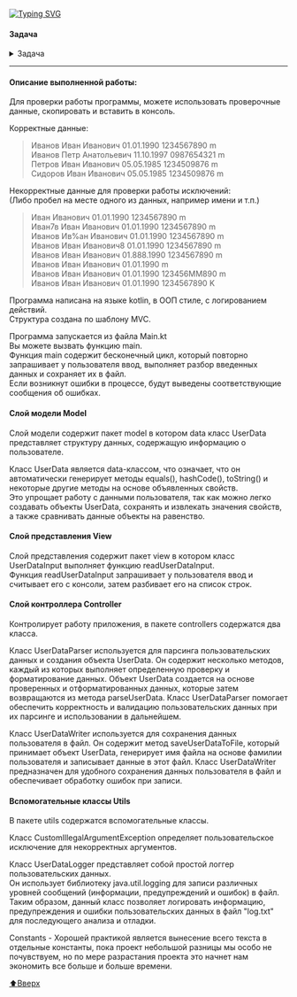 [![Typing SVG](https://readme-typing-svg.demolab.com/?lines=Исключения+в+программировании;Промежуточная+аттестация)](https://git.io/typing-svg)

#### Задача

<details> 
  <summary>Задача</summary>
   
Напишите приложение, которое будет запрашивать у пользователя следующие данные в произвольном порядке, разделенные пробелом:
Фамилия Имя Отчество датарождения номертелефона пол

Форматы данных:  
фамилия, имя, отчество - строки  
дата рождения - строка формата dd.mm.yyyy  
номер телефона - целое беззнаковое число без форматирования  
пол - символ латиницей f или m.

Приложение должно проверить введенные данные по количеству. Если количество не совпадает с требуемым, вернуть код ошибки, обработать его и показать пользователю сообщение, что он ввел меньше и больше данных, чем требуется.

Приложение должно попытаться распарсить полученные значения и выделить из них требуемые параметры. Если форматы данных не совпадают, нужно бросить исключение, соответствующее типу проблемы. Можно использовать встроенные типы java и создать свои. Исключение должно быть корректно обработано, пользователю выведено сообщение с информацией, что именно неверно.

Если всё введено и обработано верно, должен создаться файл с названием, равным фамилии, в него в одну строку должны записаться полученные данные, вида

<Фамилия><Имя><Отчество><датарождения> <номертелефона><пол>

Однофамильцы должны записаться в один и тот же файл, в отдельные строки.

Не забудьте закрыть соединение с файлом.

При возникновении проблемы с чтением-записью в файл,
исключение должно быть корректно обработано,
пользователь должен увидеть стектрейс ошибки. 
</details>



---

#### Описание выполненной работы:

Для проверки работы программы, 
можете использовать проверочные данные,
скопировать и вставить в консоль.

Корректные данные:
>Иванов Иван Иванович 01.01.1990 1234567890 m  
Иванов Петр Анатольевич 11.10.1997 0987654321 m  
Петров Иван Иванович 05.05.1985 1234509876 m  
Сидоров Иван Иванович 05.05.1985 1234509876 m  

Некорректные данные для проверки работы исключений:  
(Либо пробел на месте одного из данных, например имени и т.п.)
> Иван Иванович 01.01.1990 1234567890 m  
>Иван7в Иван Иванович 01.01.1990 1234567890 m  
>Иванов Ив%ан Иванович 01.01.1990 1234567890 m  
>Иванов Иван Иванович8 01.01.1990 1234567890 m  
>Иванов Иван Иванович 01.888.1990 1234567890 m   
>Иванов Иван Иванович 01.01.1990  m  
>Иванов Иван Иванович 01.01.1990 123456MM890 m  
>Иванов Иван Иванович 01.01.1990 1234567890 K  

Программа написана на языке kotlin, в ООП стиле, с логированием действий.  
Структура создана по шаблону MVC.

Программа запускается из файла Main.kt  
Вы можете вызвать функцию main.  
Функция main содержит бесконечный цикл, 
который повторно запрашивает у пользователя ввод, 
выполняет разбор введенных данных и сохраняет их в файл.  
Если возникнут ошибки в процессе, 
будут выведены соответствующие сообщения об ошибках.

#### Слой модели Model

Слой модели содержит пакет model в котором
data класс UserData представляет структуру данных,
содержащую информацию о пользователе.

Класс UserData является data-классом, что означает, 
что он автоматически генерирует методы equals(), hashCode(), toString() 
и некоторые другие методы на основе объявленных свойств.  
Это упрощает работу с данными пользователя, 
так как можно легко создавать объекты UserData,
сохранять и извлекать значения свойств,
а также сравнивать данные объекты на равенство.

#### Слой представления View

Слой представления содержит пакет view в котором 
класс UserDataInput выполняет функцию readUserDataInput.  
Функция readUserDataInput запрашивает у пользователя ввод и 
считывает его с консоли, затем разбивает его на список строк.

#### Слой контроллера Controller

Контролирует работу приложения, 
в пакете controllers содержатся два класса.

Класс UserDataParser используется для парсинга 
пользовательских данных и создания объекта UserData. 
Он содержит несколько методов, каждый из которых выполняет 
определенную проверку и форматирование данных.
Объект UserData создается на основе проверенных 
и отформатированных данных, которые затем возвращаются 
из метода parseUserData.
Класс UserDataParser помогает обеспечить 
корректность и валидацию пользовательских данных 
при их парсинге и использовании в дальнейшем.

Класс UserDataWriter используется для сохранения данных 
пользователя в файл. Он содержит метод saveUserDataToFile, 
который принимает объект UserData, генерирует имя файла на 
основе фамилии пользователя и записывает данные в этот файл.
Класс UserDataWriter предназначен для удобного сохранения 
данных пользователя в файл и обеспечивает обработку ошибок 
при записи.

#### Вспомогательные классы Utils

В пакете utils содержатся вспомогательные классы.

Класс CustomIllegalArgumentException определяет 
пользовательское исключение для некорректных аргументов.

Класс UserDataLogger представляет собой простой логгер 
пользовательских данных.  
Он использует библиотеку java.util.logging для записи различных уровней сообщений
(информации, предупреждений и ошибок) в файл.  
Таким образом, данный класс позволяет логировать информацию,
предупреждения и ошибки пользовательских данных в файл "log.txt" 
для последующего анализа и отладки.

Constants - Хорошей практикой является вынесение всего текста в отдельные
константы, пока проект небольшой разницы мы особо не почувствуем,
но по мере разрастания проекта это начнет нам экономить все больше
и больше времени.

[:arrow_up:Вверх](#Задача "Вверх")